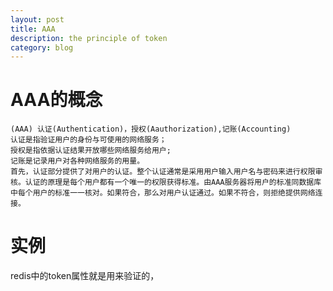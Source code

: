 ```yaml
---
layout: post
title: AAA  
description: the principle of token
category: blog
---
```


# AAA的概念
    (AAA) 认证(Authentication)，授权(Aauthorization),记账(Accounting)
    认证是指验证用户的身份与可使用的网络服务；
    授权是指依据认证结果开放哪些网络服务给用户;
    记账是记录用户对各种网络服务的用量。
    首先，认证部分提供了对用户的认证。整个认证通常是采用用户输入用户名与密码来进行权限审核。认证的原理是每个用户都有一个唯一的权限获得标准。由AAA服务器将用户的标准同数据库中每个用户的标准一一核对。如果符合，那么对用户认证通过。如果不符合，则拒绝提供网络连接。
    
# 实例
   redis中的token属性就是用来验证的，

[congleetea]:    http://congleetea.github.io  "congleetea"
